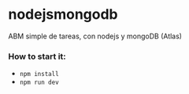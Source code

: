 # nodejsmongodb

ABM simple de tareas, con nodejs y mongoDB (Atlas)

### How to start it:

- `npm install`
- `npm run dev`
